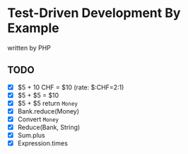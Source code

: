 # Test-Driven Development By Example

written by PHP

## TODO

- [x] $5 + 10 CHF = $10 (rate: $:CHF=2:1)
- [x] $5 + $5 = $10
- [x] $5 + $5 return `Money`
- [x] Bank.reduce(Money)
- [x] Convert `Money`
- [x] Reduce(Bank, String)
- [x] Sum.plus
- [x] Expression.times
